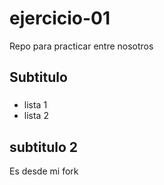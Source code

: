 # ejercicio-01
Repo para practicar entre nosotros

## Subtitulo

###

* lista 1
* lista 2 

## subtitulo 2
Es desde mi fork
